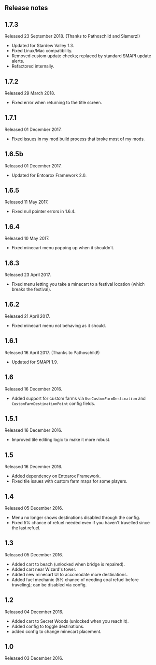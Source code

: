 ## Release notes
## 1.7.3
Released 23 September 2018. (Thanks to Pathoschild and Slamerz!)

* Updated for Stardew Valley 1.3.
* Fixed Linux/Mac compatibility.
* Removed custom update checks; replaced by standard SMAPI update alerts.
* Refactored internally.

## 1.7.2
Released 29 March 2018.

* Fixed error when returning to the title screen.

## 1.7.1
Released 01 December 2017.

* Fixed issues in my mod build process that broke most of my mods.

## 1.6.5b
Released 01 December 2017.

* Updated for Entoarox Framework 2.0.

## 1.6.5
Released 11 May 2017.

* Fixed null pointer errors in 1.6.4.

## 1.6.4
Released 10 May 2017.

* Fixed minecart menu popping up when it shouldn't.

## 1.6.3
Released 23 April 2017.

* Fixed menu letting you take a minecart to a festival location (which breaks the festival).

## 1.6.2
Released 21 April 2017.

* Fixed minecart menu not behaving as it should.

## 1.6.1
Released 16 April 2017. (Thanks to Pathoschild!)

* Updated for SMAPI 1.9.

## 1.6
Released 16 December 2016.

* Added support for custom farms via `UseCustomFarmDestination` and `CustomFarmDestinationPoint` config fields.

## 1.5.1
Released 16 December 2016.

* Improved tile editing logic to make it more robust. 

## 1.5
Released 16 December 2016.

* Added dependency on Entoarox Framework.
* Fixed tile issues with custom farm maps for some players.

## 1.4
Released 05 December 2016.

* Menu no longer shows destinations disabled through the config.
* Fixed 5% chance of refuel needed even if you haven't travelled since the last refuel.

## 1.3
Released 05 December 2016.

* Added cart to beach (unlocked when bridge is repaired).
* Added cart near Wizard's tower.
* Added new minecart UI to accomodate more destinations.
* Added fuel mechanic (5% chance of needing coal refuel before traveling); can be disabled via config.

## 1.2
Released 04 December 2016.

* Added cart to Secret Woods (unlocked when you reach it).
* Added config to toggle destinations.
* added config to change minecart placement.

## 1.0
Released 03 December 2016.
